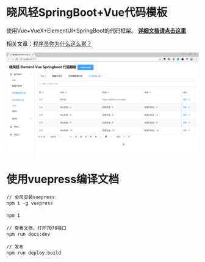 # 晓风轻SpringBoot+Vue代码模板

使用Vue+VueX+ElementUI+SpringBoot的代码框架。
[**详细文档请点击这里**](https://xwjie.github.io/ElementVueSpringbootCodeTemplate)

相关文章：[程序员你为什么这么累？](https://zhuanlan.zhihu.com/p/28705206)

![](docs/main.png)

# 使用vuepress编译文档

```
// 全局安装vuepress
npm i -g vuepress

npm i

// 查看文档，打开7070端口
npm run docs:dev

// 发布
npm run deploy:build
```
